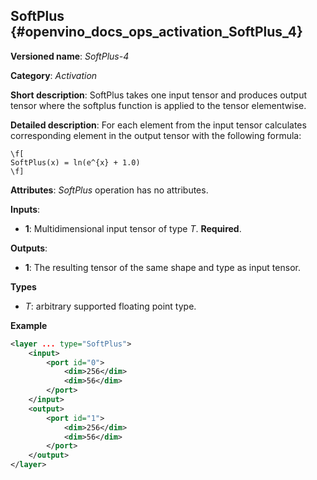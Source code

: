 ## SoftPlus <a name="SoftPlus"></a> {#openvino_docs_ops_activation_SoftPlus_4}

**Versioned name**: *SoftPlus-4*

**Category**: *Activation*

**Short description**: SoftPlus takes one input tensor and produces output tensor where the softplus function is applied to the tensor elementwise.

**Detailed description**: For each element from the input tensor calculates corresponding
element in the output tensor with the following formula:

    \f[
    SoftPlus(x) = ln(e^{x} + 1.0)
    \f]

**Attributes**: *SoftPlus* operation has no attributes.


**Inputs**:

*   **1**: Multidimensional input tensor of type *T*. **Required**.

**Outputs**:

*   **1**: The resulting tensor of the same shape and type as input tensor.

**Types**

* *T*: arbitrary supported floating point type.


**Example**

```xml
<layer ... type="SoftPlus">
    <input>
        <port id="0">
            <dim>256</dim>
            <dim>56</dim>
        </port>
    </input>
    <output>
        <port id="1">
            <dim>256</dim>
            <dim>56</dim>
        </port>
    </output>
</layer>
```